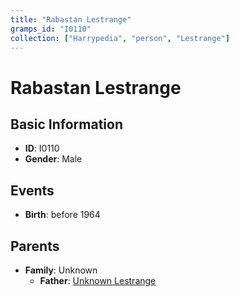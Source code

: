 ```yaml
---
title: "Rabastan Lestrange"
gramps_id: "I0110"
collection: ["Harrypedia", "person", "Lestrange"]
---
```


# Rabastan Lestrange

## Basic Information

- **ID**: I0110
- **Gender**: Male

## Events

- **Birth**: before 1964

## Parents

- **Family**: Unknown
  - **Father**: [Unknown Lestrange](//Lestrange/I0233/)

